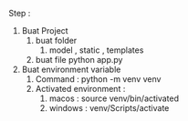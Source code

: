 Step : 

1. Buat Project
   1. buat folder 
      1. model , static , templates 
   2. buat file python app.py 
2. Buat environment variable 
   1. Command :  python -m venv venv 
   2. Activated environment : 
      1. macos :   source venv/bin/activated 
      2. windows : venv/Scripts/activate 

